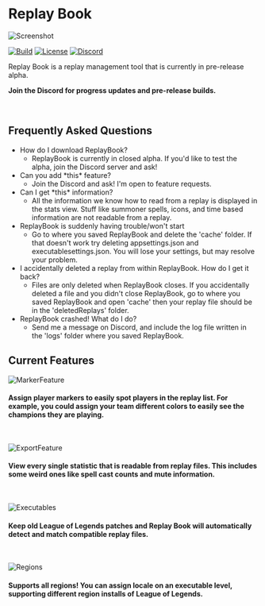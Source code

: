 # Replay Book

![Screenshot](https://i.imgur.com/wbnETCQ.png "Preview Image")

[![Build](https://img.shields.io/github/workflow/status/fraxiinus/ReplayBook/Build?style=flat-square)](https://github.com/leeanchu/ReplayBook/actions?query=workflow%3ABuild)
[![License](https://img.shields.io/github/license/fraxiinus/ReplayBook?style=flat-square)](https://github.com/leeanchu/ROFL-Player/blob/master/LICENSE)
[![Discord](https://img.shields.io/discord/606263917211156501?logo=discord&style=flat-square)](https://discord.gg/c33Rc5J)

Replay Book is a replay management tool that is currently in pre-release alpha.

**Join the Discord for progress updates and pre-release builds.**

<br>

## Frequently Asked Questions
* How do I download ReplayBook?
    * ReplayBook is currently in closed alpha. If you'd like to test the alpha, join the Discord server and ask!
* Can you add \*this\* feature?
    * Join the Discord and ask! I'm open to feature requests.
* Can I get \*this\* information?
    * All the information we know how to read from a replay is displayed in the stats view. Stuff like summoner spells, icons, and time based information are not readable from a replay.
* ReplayBook is suddenly having trouble/won't start
    * Go to where you saved ReplayBook and delete the 'cache' folder. If that doesn't work try deleting appsettings.json and executablesettings.json. You will lose your settings, but may resolve your problem.
* I accidentally deleted a replay from within ReplayBook. How do I get it back?
    * Files are only deleted when ReplayBook closes. If you accidentally deleted a file and you didn't close ReplayBook, go to where you saved ReplayBook and open 'cache' then your replay file should be in the 'deletedReplays' folder.
* ReplayBook crashed! What do I do?
    * Send me a message on Discord, and include the log file written in the 'logs' folder where you saved ReplayBook.

## Current Features

![MarkerFeature](https://i.imgur.com/h1Z9135.png, "Player markers")

#### Assign player markers to easily spot players in the replay list. For example, you could assign your team different colors to easily see the champions they are playing.

<br>

![ExportFeature](https://i.imgur.com/AgZGNqk.gif, "Exporter")

#### View every single statistic that is readable from replay files. This includes some weird ones like spell cast counts and mute information.

<br>

![Executables](https://i.imgur.com/ePp632d.png, "Executables")

#### Keep old League of Legends patches and Replay Book will automatically detect and match compatible replay files.

<br>

![Regions](https://i.imgur.com/5m8W7mz.png, "Regions")

#### Supports all regions! You can assign locale on an executable level, supporting different region installs of League of Legends.
